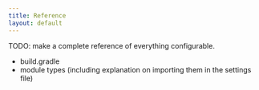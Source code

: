 ```yaml
---
title: Reference
layout: default
---
```

TODO: make a complete reference of everything configurable.
- build.gradle
- module types (including explanation on importing them in the settings file)

